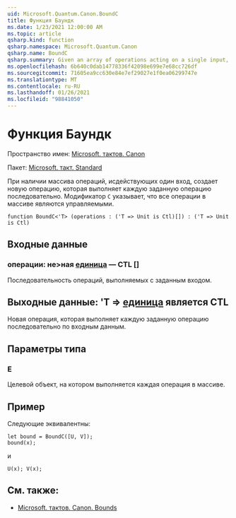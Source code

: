 ```yaml
---
uid: Microsoft.Quantum.Canon.BoundC
title: Функция Баундк
ms.date: 1/23/2021 12:00:00 AM
ms.topic: article
qsharp.kind: function
qsharp.namespace: Microsoft.Quantum.Canon
qsharp.name: BoundC
qsharp.summary: Given an array of operations acting on a single input, produces a new operation that performs each given operation in sequence. The modifier `C` indicates that all operations in the array are controllable.
ms.openlocfilehash: 6b640c0dab14778336f42098e699e7e68cc726df
ms.sourcegitcommit: 71605ea9cc630e84e7ef29027e1f0ea06299747e
ms.translationtype: MT
ms.contentlocale: ru-RU
ms.lasthandoff: 01/26/2021
ms.locfileid: "98841050"
---
```

# <a name="boundc-function"></a>Функция Баундк

Пространство имен: [Microsoft. тактов. Canon](xref:Microsoft.Quantum.Canon)

Пакет: [Microsoft. такт. Standard](https://nuget.org/packages/Microsoft.Quantum.Standard)


При наличии массива операций, исдействующих один вход, создает новую операцию, которая выполняет каждую заданную операцию последовательно.
Модификатор `C` указывает, что все операции в массиве являются управляемыми.

```qsharp
function BoundC<'T> (operations : ('T => Unit is Ctl)[]) : ('T => Unit is Ctl)
```


## <a name="input"></a>Входные данные

### <a name="operations--t--unit--is-ctl"></a>операции: не>ная [единица](xref:microsoft.quantum.lang-ref.unit)  — CTL []

Последовательность операций, выполняемых с заданным входом.



## <a name="output--t--unit--is-ctl"></a>Выходные данные: 'T => [единица](xref:microsoft.quantum.lang-ref.unit)  является CTL

Новая операция, которая выполняет каждую заданную операцию последовательно по входным данным.

## <a name="type-parameters"></a>Параметры типа

### <a name="t"></a>Е

Целевой объект, на котором выполняется каждая операция в массиве.

## <a name="example"></a>Пример

Следующие эквивалентны:

```qsharp
let bound = BoundC([U, V]);
bound(x);
```

и

```qsharp
U(x); V(x);
```

## <a name="see-also"></a>См. также:

- [Microsoft. тактов. Canon. Bounds](xref:Microsoft.Quantum.Canon.Bound)